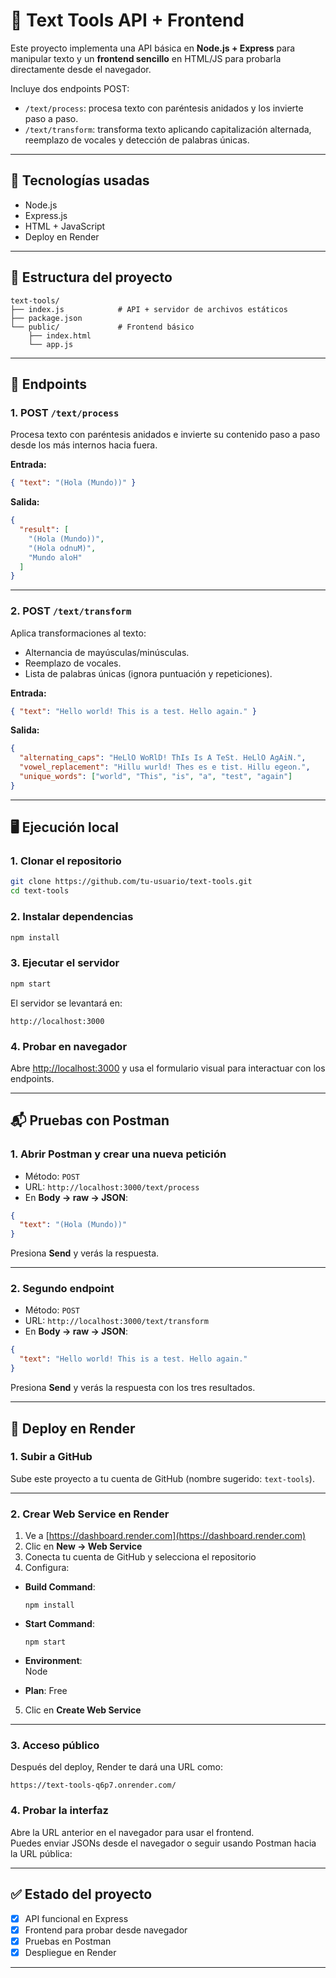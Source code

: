 # 🧠 Text Tools API + Frontend

Este proyecto implementa una API básica en **Node.js + Express** para manipular texto y un **frontend sencillo** en HTML/JS para probarla directamente desde el navegador.

Incluye dos endpoints POST:

- `/text/process`: procesa texto con paréntesis anidados y los invierte paso a paso.
- `/text/transform`: transforma texto aplicando capitalización alternada, reemplazo de vocales y detección de palabras únicas.

---

## 📌 Tecnologías usadas

- Node.js
- Express.js
- HTML + JavaScript
- Deploy en Render

---

## 📁 Estructura del proyecto

```
text-tools/
├── index.js            # API + servidor de archivos estáticos
├── package.json
└── public/             # Frontend básico
    ├── index.html
    └── app.js
```

---

## 🧪 Endpoints

### 1. POST `/text/process`

Procesa texto con paréntesis anidados e invierte su contenido paso a paso desde los más internos hacia fuera.

**Entrada:**
```json
{ "text": "(Hola (Mundo))" }
```

**Salida:**
```json
{
  "result": [
    "(Hola (Mundo))",
    "(Hola odnuM)",
    "Mundo aloH"
  ]
}
```

---

### 2. POST `/text/transform`

Aplica transformaciones al texto:

- Alternancia de mayúsculas/minúsculas.
- Reemplazo de vocales.
- Lista de palabras únicas (ignora puntuación y repeticiones).

**Entrada:**
```json
{ "text": "Hello world! This is a test. Hello again." }
```

**Salida:**
```json
{
  "alternating_caps": "HeLlO WoRlD! ThIs Is A TeSt. HeLlO AgAiN.",
  "vowel_replacement": "Hillu wurld! Thes es e tist. Hillu egeon.",
  "unique_words": ["world", "This", "is", "a", "test", "again"]
}
```

---

## 🖥️ Ejecución local

### 1. Clonar el repositorio

```bash
git clone https://github.com/tu-usuario/text-tools.git
cd text-tools
```

### 2. Instalar dependencias

```bash
npm install
```

### 3. Ejecutar el servidor

```bash
npm start
```

El servidor se levantará en:

```
http://localhost:3000
```

### 4. Probar en navegador

Abre [http://localhost:3000](http://localhost:3000) y usa el formulario visual para interactuar con los endpoints.

---

## 📬 Pruebas con Postman

### 1. Abrir Postman y crear una nueva petición

- Método: `POST`
- URL: `http://localhost:3000/text/process`  
- En **Body → raw → JSON**:

```json
{
  "text": "(Hola (Mundo))"
}
```

Presiona **Send** y verás la respuesta.

---

### 2. Segundo endpoint

- Método: `POST`
- URL: `http://localhost:3000/text/transform`  
- En **Body → raw → JSON**:

```json
{
  "text": "Hello world! This is a test. Hello again."
}
```

Presiona **Send** y verás la respuesta con los tres resultados.

---

## 🚀 Deploy en Render

### 1. Subir a GitHub

Sube este proyecto a tu cuenta de GitHub (nombre sugerido: `text-tools`).

---

### 2. Crear Web Service en Render

1. Ve a [https://dashboard.render.com](https://dashboard.render.com)
2. Clic en **New → Web Service**
3. Conecta tu cuenta de GitHub y selecciona el repositorio
4. Configura:

- **Build Command**:  
  ```
  npm install
  ```

- **Start Command**:  
  ```
  npm start
  ```

- **Environment**:  
  Node
- **Plan**: Free

5. Clic en **Create Web Service**

---

### 3. Acceso público

Después del deploy, Render te dará una URL como:

```
https://text-tools-q6p7.onrender.com/
```

### 4. Probar la interfaz

Abre la URL anterior en el navegador para usar el frontend.  
Puedes enviar JSONs desde el navegador o seguir usando Postman hacia la URL pública:


---

## ✅ Estado del proyecto

- [x] API funcional en Express
- [x] Frontend para probar desde navegador
- [x] Pruebas en Postman
- [x] Despliegue en Render

---


